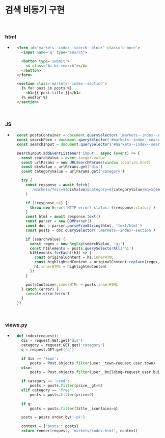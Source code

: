 # 검색 비동기 구현

<br/>

### html
- ```html
    <form id='markets--index--search--block' class='d-none'>
      <input name='q' type="search">

      <button type='submit'>
        <i class="bi bi-search"></i>
      </button>
    </form>

    <section class='markets--index--section'>
      {% for post in posts %}
        <h1>{{ post.title }}</h1>
      {% endfor %}
    </section>
  ```

<br/>

### JS
- ```javascript
    const postsContainer = document.querySelector('.markets--index--section')
    const searchForm = document.querySelector('#markets--index--search--block')
    const searchInput = document.querySelector('#markets--index--search--block > input')

    searchInput.addEventListener('input', async (event) => {
      const searchValue = event.target.value
      const urlParams = new URLSearchParams(window.location.href)
      const disValue = urlParams.get('dis')
      const categoryValue = urlParams.get('category')

      try {
        const response = await fetch(
          `/markets/?dis=${disValue}&category=${categoryValue}&q=${searchValue}`
        )

        if (!response.ok) {
          throw new Error(`HTTP error! status: ${response.status}`)
        }
        const html = await response.text()
        const parser = new DOMParser()
        const doc = parser.parseFromString(html, 'text/html')
        const posts = doc.querySelector('.markets--index--section')

        if (searchValue) {
          const regex = new RegExp(searchValue, 'gi')
          const h1Elements = posts.querySelectorAll('h1')
          h1Elements.forEach((h1) => {
            const originalContent = h1.innerHTML
            const highlightedContent = originalContent.replace(regex, (match) => `<span class="markets--index--highlight">${match}</span>`)
            h1.innerHTML = highlightedContent
          })
        }

        postsContainer.innerHTML = posts.innerHTML
      } catch (error) {
        console.error(error)
      }
    })
  ```

<br/>

### views.py
- ```python
    def index(request):
      dis = request.GET.get('dis')
      category = request.GET.get('category')
      q = request.GET.get('q')

      if dis == 'town':
          posts = Post.objects.filter(user__town=request.user.town)
      else:
          posts = Post.objects.filter(user__building=request.user.building)

      if category == 'used':
          posts = posts.filter(price__gt=0)
      elif category == 'free':
          posts = posts.filter(price=0)
      
      if q:
          posts = posts.filter(title__icontains=q)

      posts = posts.order_by('-pk')

      context = {'posts': posts}
      return render(request, 'markets/index.html', context)
  ```
